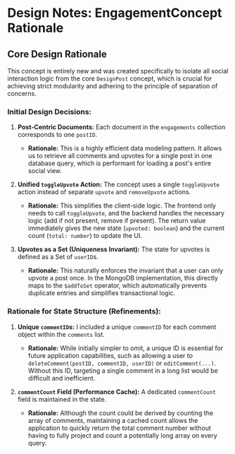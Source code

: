 # Design Notes: EngagementConcept Rationale

## Core Design Rationale

This concept is entirely new and was created specifically to isolate all social interaction logic from the core `DesignPost` concept, which is crucial for achieving strict modularity and adhering to the principle of separation of concerns.

### Initial Design Decisions:

1.  **Post-Centric Documents:** Each document in the `engagements` collection corresponds to one `postID`.
    * **Rationale:** This is a highly efficient data modeling pattern. It allows us to retrieve all comments and upvotes for a single post in one database query, which is performant for loading a post's entire social view.

2.  **Unified `toggleUpvote` Action:** The concept uses a single `toggleUpvote` action instead of separate `upvote` and `removeUpvote` actions.
    * **Rationale:** This simplifies the client-side logic. The frontend only needs to call `toggleUpvote`, and the backend handles the necessary logic (add if not present, remove if present). The return value immediately gives the new state (`upvoted: boolean`) and the current count (`total: number`) to update the UI.

3.  **Upvotes as a Set (Uniqueness Invariant):** The state for upvotes is defined as a Set of `userID`s.
    * **Rationale:** This naturally enforces the invariant that a user can only upvote a post once. In the MongoDB implementation, this directly maps to the `$addToSet` operator, which automatically prevents duplicate entries and simplifies transactional logic.

### Rationale for State Structure (Refinements):

1.  **Unique `commentID`s:** I included a unique `commentID` for each comment object within the `comments` list.
    * **Rationale:** While initially simpler to omit, a unique ID is essential for future application capabilities, such as allowing a user to `deleteComment(postID, commentID, userID)` or `editComment(...)`. Without this ID, targeting a single comment in a long list would be difficult and inefficient.

2.  **`commentCount` Field (Performance Cache):** A dedicated `commentCount` field is maintained in the state.
    * **Rationale:** Although the count could be derived by counting the array of comments, maintaining a cached count allows the application to quickly return the total comment number without having to fully project and count a potentially long array on every query.
